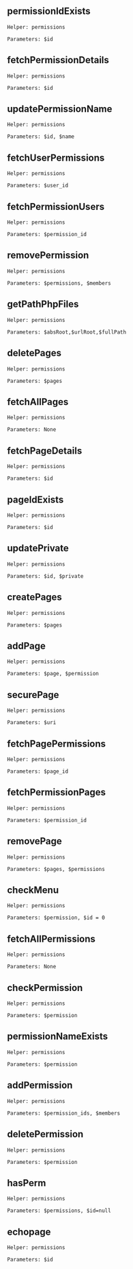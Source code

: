 ## permissionIdExists
`Helper: permissions`

`Parameters: $id`

## fetchPermissionDetails
`Helper: permissions`

`Parameters: $id`

## updatePermissionName
`Helper: permissions`

`Parameters: $id, $name`

## fetchUserPermissions
`Helper: permissions`

`Parameters: $user_id`

## fetchPermissionUsers
`Helper: permissions`

`Parameters: $permission_id`

## removePermission
`Helper: permissions`

`Parameters: $permissions, $members`

## getPathPhpFiles
`Helper: permissions`

`Parameters: $absRoot,$urlRoot,$fullPath`

## deletePages
`Helper: permissions`

`Parameters: $pages`

## fetchAllPages
`Helper: permissions`

`Parameters: None`

## fetchPageDetails
`Helper: permissions`

`Parameters: $id`

## pageIdExists
`Helper: permissions`

`Parameters: $id`

## updatePrivate
`Helper: permissions`

`Parameters: $id, $private`

## createPages
`Helper: permissions`

`Parameters: $pages`

## addPage
`Helper: permissions`

`Parameters: $page, $permission`

## securePage
`Helper: permissions`

`Parameters: $uri`

## fetchPagePermissions
`Helper: permissions`

`Parameters: $page_id`

## fetchPermissionPages
`Helper: permissions`

`Parameters: $permission_id`

## removePage
`Helper: permissions`

`Parameters: $pages, $permissions`

## checkMenu
`Helper: permissions`

`Parameters: $permission, $id = 0`

## fetchAllPermissions
`Helper: permissions`

`Parameters: None`

## checkPermission
`Helper: permissions`

`Parameters: $permission`

## permissionNameExists
`Helper: permissions`

`Parameters: $permission`

## addPermission
`Helper: permissions`

`Parameters: $permission_ids, $members`

## deletePermission
`Helper: permissions`

`Parameters: $permission`

## hasPerm
`Helper: permissions`

`Parameters: $permissions, $id=null`

## echopage
`Helper: permissions`

`Parameters: $id`
